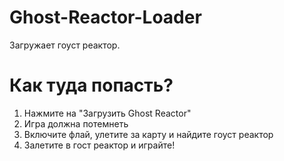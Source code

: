 # Ghost-Reactor-Loader
Загружает гоуст реактор.

# Как туда попасть?
1. Нажмите на "Загрузить Ghost Reactor"
2. Игра должна потемнеть
3. Включите флай, улетите за карту и найдите гоуст реактор
4. Залетите в гост реактор и играйте!
